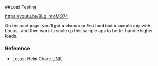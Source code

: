 ##Load Testing

https://youtu.be/8Lg_mIoMQ74

On the next page, you'll get a chance to first load test a sample app with Locust, and then work to scale up this sample app to better handle higher loads.

### Reference

* Locust Helm Chart: [LINK](https://github.com/helm/charts/tree/master/stable/locust)